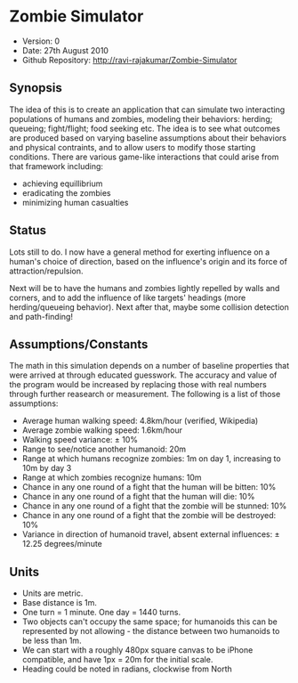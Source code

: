 # Zombie Simulator #

- Version: 0
- Date: 27th August 2010
- Github Repository: <http://ravi-rajakumar/Zombie-Simulator>


## Synopsis

The idea of this is to create an application that can simulate two interacting populations of humans and zombies, modeling their behaviors: herding; queueing; fight/flight; food seeking etc. The idea is to see what outcomes are produced based on varying baseline assumptions about their behaviors and physical contraints, and to allow users to modify those starting conditions. There are various game-like interactions that could arise from that framework including:

- achieving equillibrium
- eradicating the zombies
- minimizing human casualties


## Status

Lots still to do. I now have a general method for exerting influence on a human's choice of direction, based on the influence's origin and its force of attraction/repulsion.

Next will be to have the humans and zombies lightly repelled by walls and corners, and to add the influence of like targets' headings (more herding/queueing behavior). Next after that, maybe some collision detection and path-finding!


## Assumptions/Constants

The math in this simulation depends on a number of baseline properties that were arrived at through educated guesswork. The accuracy and value of the program would be increased by replacing those with real numbers through further reasearch or measurement. The following is a list of those assumptions:

- Average human walking speed: 4.8km/hour (verified, Wikipedia)
- Average zombie walking speed: 1.6km/hour
- Walking speed variance: ± 10%
- Range to see/notice another humanoid: 20m
- Range at which humans recognize zombies: 1m on day 1, increasing to 10m by day 3
- Range at which zombies recognize humans: 10m
- Chance in any one round of a fight that the human will be bitten: 10%
- Chance in any one round of a fight that the human will die: 10%
- Chance in any one round of a fight that the zombie will be stunned: 10%
- Chance in any one round of a fight that the zombie will be destroyed: 10%
- Variance in direction of humanoid travel, absent external influences: ± 12.25 degrees/minute


## Units

- Units are metric.
- Base distance is 1m.
- One turn = 1 minute. One day = 1440 turns.
- Two objects can't occupy the same space; for humanoids this can be represented by not allowing - the distance between two humanoids to be less than 1m.
- We can start with a roughly 480px square canvas to be iPhone compatible, and have 1px = 20m for the initial scale.
- Heading could be noted in radians, clockwise from North

